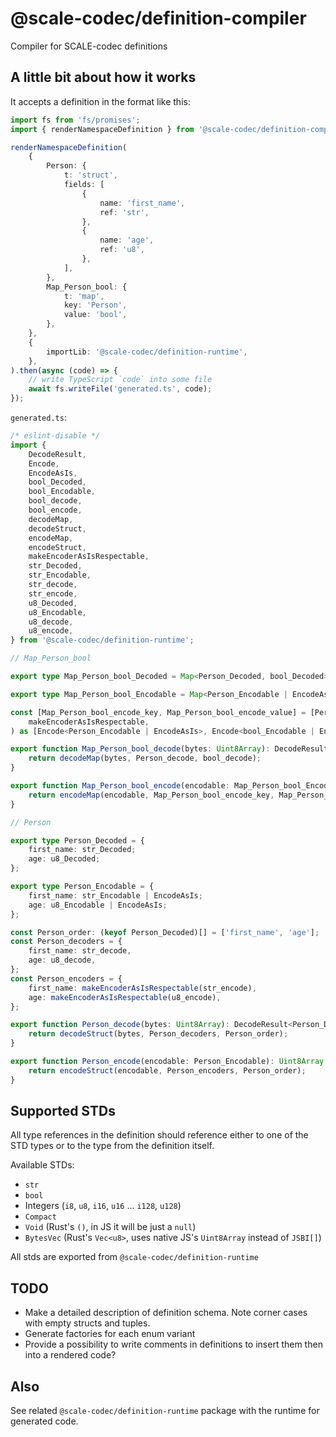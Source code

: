 # @scale-codec/definition-compiler

Compiler for SCALE-codec definitions

## A little bit about how it works

It accepts a definition in the format like this:

```ts
import fs from 'fs/promises';
import { renderNamespaceDefinition } from '@scale-codec/definition-compiler';

renderNamespaceDefinition(
    {
        Person: {
            t: 'struct',
            fields: [
                {
                    name: 'first_name',
                    ref: 'str',
                },
                {
                    name: 'age',
                    ref: 'u8',
                },
            ],
        },
        Map_Person_bool: {
            t: 'map',
            key: 'Person',
            value: 'bool',
        },
    },
    {
        importLib: '@scale-codec/definition-runtime',
    },
).then(async (code) => {
    // write TypeScript `code` into some file
    await fs.writeFile('generated.ts', code);
});
```

`generated.ts`:

```ts
/* eslint-disable */
import {
    DecodeResult,
    Encode,
    EncodeAsIs,
    bool_Decoded,
    bool_Encodable,
    bool_decode,
    bool_encode,
    decodeMap,
    decodeStruct,
    encodeMap,
    encodeStruct,
    makeEncoderAsIsRespectable,
    str_Decoded,
    str_Encodable,
    str_decode,
    str_encode,
    u8_Decoded,
    u8_Encodable,
    u8_decode,
    u8_encode,
} from '@scale-codec/definition-runtime';

// Map_Person_bool

export type Map_Person_bool_Decoded = Map<Person_Decoded, bool_Decoded>;

export type Map_Person_bool_Encodable = Map<Person_Encodable | EncodeAsIs, bool_Encodable | EncodeAsIs>;

const [Map_Person_bool_encode_key, Map_Person_bool_encode_value] = [Person_encode, bool_encode].map(
    makeEncoderAsIsRespectable,
) as [Encode<Person_Encodable | EncodeAsIs>, Encode<bool_Encodable | EncodeAsIs>];

export function Map_Person_bool_decode(bytes: Uint8Array): DecodeResult<Map_Person_bool_Decoded> {
    return decodeMap(bytes, Person_decode, bool_decode);
}

export function Map_Person_bool_encode(encodable: Map_Person_bool_Encodable): Uint8Array {
    return encodeMap(encodable, Map_Person_bool_encode_key, Map_Person_bool_encode_value);
}

// Person

export type Person_Decoded = {
    first_name: str_Decoded;
    age: u8_Decoded;
};

export type Person_Encodable = {
    first_name: str_Encodable | EncodeAsIs;
    age: u8_Encodable | EncodeAsIs;
};

const Person_order: (keyof Person_Decoded)[] = ['first_name', 'age'];
const Person_decoders = {
    first_name: str_decode,
    age: u8_decode,
};
const Person_encoders = {
    first_name: makeEncoderAsIsRespectable(str_encode),
    age: makeEncoderAsIsRespectable(u8_encode),
};

export function Person_decode(bytes: Uint8Array): DecodeResult<Person_Decoded> {
    return decodeStruct(bytes, Person_decoders, Person_order);
}

export function Person_encode(encodable: Person_Encodable): Uint8Array {
    return encodeStruct(encodable, Person_encoders, Person_order);
}
```

## Supported STDs

All type references in the definition should reference either to one of the STD types or to the type from the definition itself.

Available STDs:

-   `str`
-   `bool`
-   Integers (`i8`, `u8`, `i16`, `u16` ... `i128`, `u128`)
-   `Compact`
-   `Void` (Rust's `()`, in JS it will be just a `null`)
-   `BytesVec` (Rust's `Vec<u8>`, uses native JS's `Uint8Array` instead of `JSBI[]`)

All stds are exported from `@scale-codec/definition-runtime`

## TODO

-   Make a detailed description of definition schema. Note corner cases with empty structs and tuples.
-   Generate factories for each enum variant
-   Provide a possibility to write comments in definitions to insert them then into a rendered code?

## Also

See related `@scale-codec/definition-runtime` package with the runtime for generated code.
